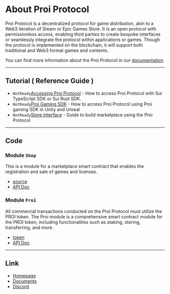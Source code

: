 # About Proi Protocol
Proi Protocol is a decentralized protocol for game distribution, akin to a Web3 iteration of Steam or Epic Games Store. It is an open protocol with permissionless access, enabling third parties to create bespoke interfaces or seamlessly integrate the protocol within applications or games. Though the protocol is implemented on the blockchain, it will support both traditional and Web3 format games and contents.

You can find more information about the Proi Protocol in our [documentation](https://likhogames.gitbook.io/proi-protocol/, "Proi Documents").
* * *
## Tutorial ( Reference Guide )
- `NotReady`[Accessing Proi Protocol](/docs/tutorial/accessing_Proi_Protocol.md) - How to access Proi Protocol with Sui TypeScript SDK or Sui Rust SDK.
- `NotReady`[Proi Gaming SDK](/docs/tutorial/Proi_gaming_SDK.md) - How to access Proi Protocol using Proi gaming SDK in Unity and Unreal
- `NotReady`[Store Interface](/docs/tutorial/store_interface_guide.md) - Guide to build marketplace using the Proi Protocol
* * *
## Code
### Module `Shop`
This is a module for a marketplace smart contract that enables the registration and sale of games and licenses.
- [source](/sources/shop.move)
- [API Doc](/docs/api/shop.md)
### Module `Proi`
All commercial transactions conducted on the Proi Protocol must utilize the PROI token. The Proi module is a comprehensive smart contract module for the PROI token, including functionalities such as staking, storing, transferring, and more.
- [token](/sources/proi.move)
- [API Doc](/docs/api/proi.md)
* * *
## Link
- [Homepage](https://proiprotocol.com/)
- [Documents](https://likhogames.gitbook.io/proi-protocol/)
- [Discord](https://discord.gg/h6Mgsv874K)